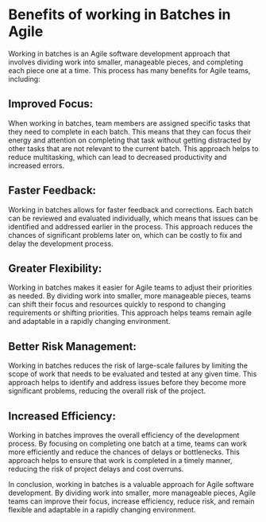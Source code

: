 # Benefits of working in Batches in Agile
Working in batches is an Agile software development approach that involves dividing work into smaller, manageable pieces, and completing each piece one at a time. This process has many benefits for Agile teams, including:

## Improved Focus:
When working in batches, team members are assigned specific tasks that they need to complete in each batch. This means that they can focus their energy and attention on completing that task without getting distracted by other tasks that are not relevant to the current batch. This approach helps to reduce multitasking, which can lead to decreased productivity and increased errors.

## Faster Feedback:
Working in batches allows for faster feedback and corrections. Each batch can be reviewed and evaluated individually, which means that issues can be identified and addressed earlier in the process. This approach reduces the chances of significant problems later on, which can be costly to fix and delay the development process.

## Greater Flexibility:
Working in batches makes it easier for Agile teams to adjust their priorities as needed. By dividing work into smaller, more manageable pieces, teams can shift their focus and resources quickly to respond to changing requirements or shifting priorities. This approach helps teams remain agile and adaptable in a rapidly changing environment.

## Better Risk Management:
Working in batches reduces the risk of large-scale failures by limiting the scope of work that needs to be evaluated and tested at any given time. This approach helps to identify and address issues before they become more significant problems, reducing the overall risk of the project.



## Increased Efficiency:
Working in batches improves the overall efficiency of the development process. By focusing on completing one batch at a time, teams can work more efficiently and reduce the chances of delays or bottlenecks. This approach helps to ensure that work is completed in a timely manner, reducing the risk of project delays and cost overruns.

In conclusion, working in batches is a valuable approach for Agile software development. By dividing work into smaller, more manageable pieces, Agile teams can improve their focus, increase efficiency, reduce risk, and remain flexible and adaptable in a rapidly changing environment.
